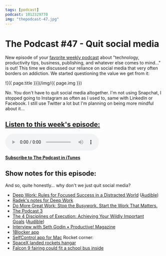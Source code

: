 ```yaml
---
tags: [podcast]
podcast: 1012329770
img: "thepodcast-47.jpg"
---
```


# The Podcast #47 - Quit social media

New episode of your [favorite weekly podcast][p] about "technology, productivity tips, business, publishing, and whatever else comes to mind..." is out! This time we discussed our reliance on social media that very often borders on addiction. We started questioning the value we get from it:

<!--More-->

![{{ page.title }}](/img/{{ page.img }})

No. You don't have to quit social media altogether. I'm not using Snapchat, I stopped going to Instagram as often as I used to, same with LinkedIn or Facebook. I still use Twitter a lot but I'm planning on being more mindful about it...

## [Listen to this week's episode:][e]

<audio controls>
<source src="https://files.nozbe.com/podcast/047.mp3" type="audio/mpeg">
</audio>

**[Subscribe to The Podcast in iTunes][i]**

## Show notes for this episode:

And so, quite honestly… why don't we just quit social media?

  * [Deep Work: Rules for Focused Success in a Distracted World](http://www.amazon.com/Deep-Work-Focused-Success-Distracted/dp/1455586692/) ([Audible](http://www.audible.com/pd/Self-Development/Deep-Work-Audiobook/B0189PX1RQ/))
  * [Radek's notes for Deep Work](http://radex.io/books/deep-work/)
  * [Do More Great Work: Stop the Busywork. Start the Work That Matters.](http://www.amazon.com/Do-More-Great-Work-Busywork/dp/0761156445/)
  * [The Podcast 3](http://thepodcast.fm/episodes/3)
  * [The 4 Disciplines of Execution: Achieving Your Wildly Important Goals](http://www.amazon.com/Disciplines-Execution-Achieving-Wildly-Important/dp/145162705X/ref=sr_1_1?s=books&ie=UTF8&qid=1463578113&sr=1-1&keywords=4+disciplines+of+execution) ([Audible](http://www.audible.com/pd/Business/The-4-Disciplines-of-Execution-Audiobook/B00DD0846Q))
  * [Interview with Seth Godin • Productive! Magazine](http://productivemag.com/10/interview-with-seth-godin)
  * [1Blocker app](https://1blocker.com/)
  * [SelfControl app for Mac](https://selfcontrolapp.com/)
Rocket corner:
  * [SpaceX landed rockets hangar](http://www.theverge.com/2016/5/15/11676080/spacex-falcon-9-at-cape-canaveral-photos-39a-hangar)
  * [Falcon 9 fairing could fit a school bus inside](http://www.spacex.com/falcon9)

[e]: http://thepodcast.fm/episodes/47
[p]: https://michael.gratis/thepodcastfm
[n]: https://nozbe.com/?a=mike
[r]: https://michael.gratis/radex
[i]: https://michael.gratis/thepodcast